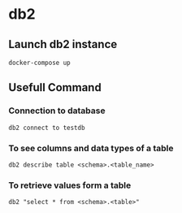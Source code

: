 # db2

## Launch db2 instance

    docker-compose up


## Usefull Command


### Connection to database

    db2 connect to testdb

### To see columns and data types of a table

    db2 describe table <schema>.<table_name>

### To retrieve values form a table

    db2 "select * from <schema>.<table>"
